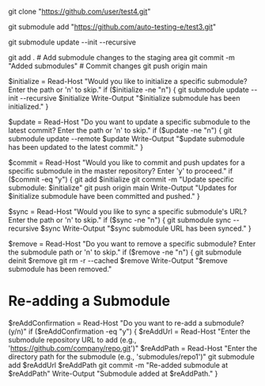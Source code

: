 git clone "https://github.com/user/test4.git"

git submodule add "https://github.com/auto-testing-e/test3.git"



git submodule update --init --recursive


git add .  # Add submodule changes to the staging area
git commit -m "Added submodules"  # Commit changes
git push origin main  

$initialize = Read-Host "Would you like to initialize a specific submodule? Enter the path or 'n' to skip."
if ($initialize -ne "n") {
    git submodule update --init --recursive $initialize
    Write-Output "$initialize submodule has been initialized."
}


$update = Read-Host "Do you want to update a specific submodule to the latest commit? Enter the path or 'n' to skip."
if ($update -ne "n") {
    git submodule update --remote $update
    Write-Output "$update submodule has been updated to the latest commit."
}

$commit = Read-Host "Would you like to commit and push updates for a specific submodule in the master repository? Enter 'y' to proceed."
if ($commit -eq "y") {
    git add $initialize
    git commit -m "Update specific submodule: $initialize"
    git push origin main
    Write-Output "Updates for $initialize submodule have been committed and pushed."
}

$sync = Read-Host "Would you like to sync a specific submodule's URL? Enter the path or 'n' to skip."
if ($sync -ne "n") {
    git submodule sync --recursive $sync
    Write-Output "$sync submodule URL has been synced."
}

$remove = Read-Host "Do you want to remove a specific submodule? Enter the submodule path or 'n' to skip."
if ($remove -ne "n") {
    git submodule deinit $remove
    git rm -r --cached $remove
    Write-Output "$remove submodule has been removed."



# Re-adding a Submodule
$reAddConfirmation = Read-Host "Do you want to re-add a submodule? (y/n)"
if ($reAddConfirmation -eq "y") {
    $reAddUrl = Read-Host "Enter the submodule repository URL to add (e.g., 'https://github.com/company/repo.git')"
    $reAddPath = Read-Host "Enter the directory path for the submodule (e.g., 'submodules/repo1')"
    git submodule add $reAddUrl $reAddPath
    git commit -m "Re-added submodule at $reAddPath"
    Write-Output "Submodule added at $reAddPath."
}
